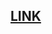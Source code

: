 <html>
<body>
<a href="https://github.com/vasnastos/Page_Images/raw/master/population_by_figures.zip"><h2>LINK</h2></a>
</body>
</ht,l>